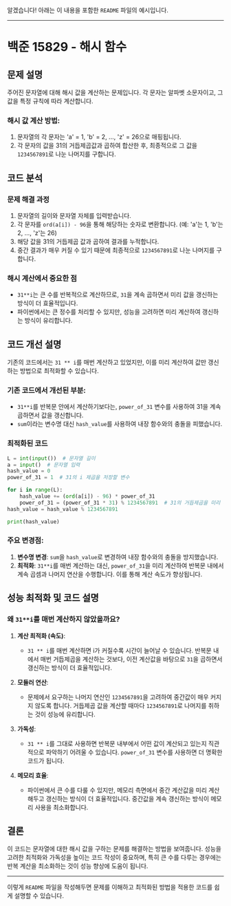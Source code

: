 알겠습니다! 아래는 이 내용을 포함한 `README` 파일의 예시입니다.

---

# 백준 15829 - 해시 함수

## 문제 설명

주어진 문자열에 대해 해시 값을 계산하는 문제입니다. 각 문자는 알파벳 소문자이고, 그 값을 특정 규칙에 따라 계산합니다.

### 해시 값 계산 방법:
1. 문자열의 각 문자는 'a' = 1, 'b' = 2, ..., 'z' = 26으로 매핑됩니다.
2. 각 문자의 값을 31의 거듭제곱값과 곱하여 합산한 후, 최종적으로 그 값을 `1234567891`로 나눈 나머지를 구합니다.

## 코드 분석

### 문제 해결 과정

1. 문자열의 길이와 문자열 자체를 입력받습니다.
2. 각 문자를 `ord(a[i]) - 96`을 통해 해당하는 숫자로 변환합니다. (예: 'a'는 1, 'b'는 2, ..., 'z'는 26)
3. 해당 값을 31의 거듭제곱 값과 곱하여 결과를 누적합니다.
4. 중간 결과가 매우 커질 수 있기 때문에 최종적으로 `1234567891`로 나눈 나머지를 구합니다.

### 해시 계산에서 중요한 점
- `31**i`는 큰 수를 반복적으로 계산하므로, `31`을 계속 곱하면서 미리 값을 갱신하는 방식이 더 효율적입니다.
- 파이썬에서는 큰 정수를 처리할 수 있지만, 성능을 고려하면 미리 계산하여 갱신하는 방식이 유리합니다.

## 코드 개선 설명

기존의 코드에서는 `31 ** i`를 매번 계산하고 있었지만, 이를 미리 계산하여 값만 갱신하는 방법으로 최적화할 수 있습니다.

### 기존 코드에서 개선된 부분:
- `31**i`를 반복문 안에서 계산하기보다는, `power_of_31` 변수를 사용하여 31을 계속 곱하면서 값을 갱신합니다.
- `sum`이라는 변수명 대신 `hash_value`를 사용하여 내장 함수와의 충돌을 피했습니다.

### 최적화된 코드

```python
L = int(input())  # 문자열 길이
a = input()  # 문자열 입력
hash_value = 0
power_of_31 = 1  # 31의 i 제곱을 저장할 변수

for i in range(L):
    hash_value += (ord(a[i]) - 96) * power_of_31
    power_of_31 = (power_of_31 * 31) % 1234567891  # 31의 거듭제곱을 미리 계산하고 나머지 연산
hash_value = hash_value % 1234567891

print(hash_value)
```

### 주요 변경점:
1. **변수명 변경**: `sum`을 `hash_value`로 변경하여 내장 함수와의 충돌을 방지했습니다.
2. **최적화**: `31**i`를 매번 계산하는 대신, `power_of_31`을 미리 계산하여 반복문 내에서 계속 곱셈과 나머지 연산을 수행합니다. 이를 통해 계산 속도가 향상됩니다.

## 성능 최적화 및 코드 설명

### 왜 `31**i`를 매번 계산하지 않았을까요?
1. **계산 최적화 (속도)**:
   - `31 ** i`를 매번 계산하면 i가 커질수록 시간이 늘어날 수 있습니다. 반복문 내에서 매번 거듭제곱을 계산하는 것보다, 이전 계산값을 바탕으로 `31`을 곱하면서 갱신하는 방식이 더 효율적입니다.
   
2. **모듈러 연산**:
   - 문제에서 요구하는 나머지 연산인 `1234567891`을 고려하여 중간값이 매우 커지지 않도록 합니다. 거듭제곱 값을 계산할 때마다 `1234567891`로 나머지를 취하는 것이 성능에 유리합니다.
   
3. **가독성**:
   - `31 ** i`를 그대로 사용하면 반복문 내부에서 어떤 값이 계산되고 있는지 직관적으로 파악하기 어려울 수 있습니다. `power_of_31` 변수를 사용하면 더 명확한 코드가 됩니다.

4. **메모리 효율**:
   - 파이썬에서 큰 수를 다룰 수 있지만, 메모리 측면에서 중간 계산값을 미리 계산해두고 갱신하는 방식이 더 효율적입니다. 중간값을 계속 갱신하는 방식이 메모리 사용을 최소화합니다.

## 결론

이 코드는 문자열에 대한 해시 값을 구하는 문제를 해결하는 방법을 보여줍니다. 성능을 고려한 최적화와 가독성을 높이는 코드 작성이 중요하며, 특히 큰 수를 다루는 경우에는 반복 계산을 최소화하는 것이 성능 향상에 도움이 됩니다.

--- 

이렇게 `README` 파일을 작성해두면 문제를 이해하고 최적화된 방법을 적용한 코드를 쉽게 설명할 수 있습니다.